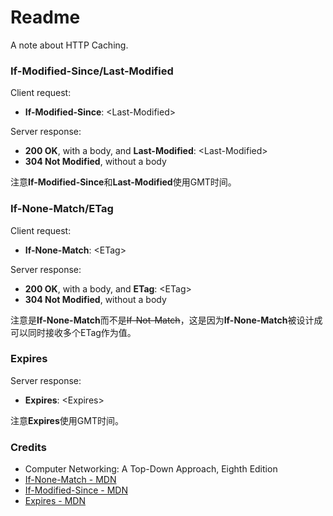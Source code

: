 # Readme
A note about HTTP Caching.

### **If-Modified-Since**/**Last-Modified**

Client request:
- **If-Modified-Since**: \<Last-Modified\>

Server response:
- **200 OK**, with a body, and **Last-Modified**: \<Last-Modified\>
- **304 Not Modified**, without a body

注意**If-Modified-Since**和**Last-Modified**使用GMT时间。

### **If-None-Match**/**ETag**

Client request:
- **If-None-Match**: \<ETag\>

Server response:
- **200 OK**, with a body, and **ETag**: \<ETag\>
- **304 Not Modified**, without a body

注意是**If-None-Match**而不是~~If-Not-Match~~，这是因为**If-None-Match**被设计成可以同时接收多个ETag作为值。

### **Expires**

Server response:
- **Expires**: \<Expires\>

注意**Expires**使用GMT时间。

### Credits
- Computer Networking: A Top-Down Approach, Eighth Edition
- [If-None-Match - MDN](https://developer.mozilla.org/en-US/docs/Web/HTTP/Headers/If-None-Match)
- [If-Modified-Since - MDN](https://developer.mozilla.org/en-US/docs/Web/HTTP/Headers/If-Modified-Since)
- [Expires - MDN](https://developer.mozilla.org/en-US/docs/Web/HTTP/Headers/Expires)
